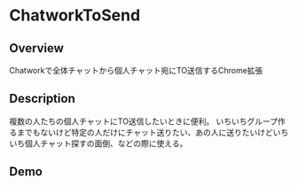 # ChatworkToSend

## Overview

Chatworkで全体チャットから個人チャット宛にTO送信するChrome拡張

## Description

複数の人たちの個人チャットにTO送信したいときに便利。
いちいちグループ作るまでもないけど特定の人だけにチャット送りたい、あの人に送りたいけどいちいち個人チャット探すの面倒、などの際に使える。

## Demo
